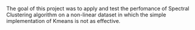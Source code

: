 The goal of this project was to apply and test the perfomance of Spectral Clustering algorithm on a non-linear dataset in which the simple implementation of Kmeans is not as effective.
